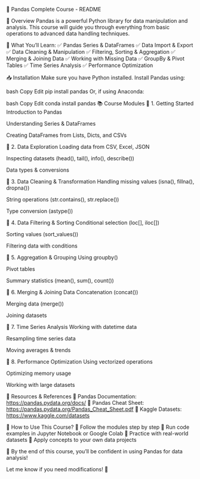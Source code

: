 📘 Pandas Complete Course - README


📌 Overview
Pandas is a powerful Python library for data manipulation and analysis. This course will guide you through everything from basic operations to advanced data handling techniques.

🔹 What You’ll Learn:
✅ Pandas Series & DataFrames
✅ Data Import & Export
✅ Data Cleaning & Manipulation
✅ Filtering, Sorting & Aggregation
✅ Merging & Joining Data
✅ Working with Missing Data
✅ GroupBy & Pivot Tables
✅ Time Series Analysis
✅ Performance Optimization

📥 Installation
Make sure you have Python installed. Install Pandas using:

bash
Copy
Edit
pip install pandas
Or, if using Anaconda:

bash
Copy
Edit
conda install pandas
📚 Course Modules
📌 1. Getting Started
Introduction to Pandas

Understanding Series & DataFrames

Creating DataFrames from Lists, Dicts, and CSVs

📌 2. Data Exploration
Loading data from CSV, Excel, JSON

Inspecting datasets (head(), tail(), info(), describe())

Data types & conversions

📌 3. Data Cleaning & Transformation
Handling missing values (isna(), fillna(), dropna())

String operations (str.contains(), str.replace())

Type conversion (astype())

📌 4. Data Filtering & Sorting
Conditional selection (loc[], iloc[])

Sorting values (sort_values())

Filtering data with conditions

📌 5. Aggregation & Grouping
Using groupby()

Pivot tables

Summary statistics (mean(), sum(), count())

📌 6. Merging & Joining Data
Concatenation (concat())

Merging data (merge())

Joining datasets

📌 7. Time Series Analysis
Working with datetime data

Resampling time series data

Moving averages & trends

📌 8. Performance Optimization
Using vectorized operations

Optimizing memory usage

Working with large datasets

📖 Resources & References
📌 Pandas Documentation: https://pandas.pydata.org/docs/
📌 Pandas Cheat Sheet: https://pandas.pydata.org/Pandas_Cheat_Sheet.pdf
📌 Kaggle Datasets: https://www.kaggle.com/datasets

🚀 How to Use This Course?
🔹 Follow the modules step by step
🔹 Run code examples in Jupyter Notebook or Google Colab
🔹 Practice with real-world datasets
🔹 Apply concepts to your own data projects

🎯 By the end of this course, you’ll be confident in using Pandas for data analysis!

Let me know if you need modifications! 🚀









